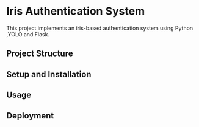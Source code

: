 # Iris Authentication System

   This project implements an iris-based authentication system using Python ,YOLO and Flask.

   ## Project Structure

   ## Setup and Installation

   

   ## Usage

   

   ## Deployment

   
